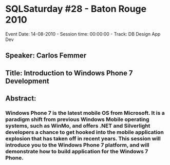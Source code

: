 # SQLSaturday #28 - Baton Rouge 2010
Event Date: 14-08-2010 - Session time: 00:00:00 - Track: DB Design  App Dev
## Speaker: Carlos Femmer
## Title: Introduction to Windows Phone 7 Development
## Abstract:
### Windows Phone 7 is the latest mobile OS from Microsoft.  It is a paradigm shift from previous Windows Mobile operating systems, such as WinMo, and offers .NET and Silverlight developers a chance to get hooked into the  mobile application explosion that has taken off in recent years.  This session will introduce you to the Windows Phone 7 platform, and will demonstrate how to build application for the Windows 7 Phone.
